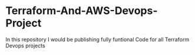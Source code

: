 # Terraform-And-AWS-Devops-Project
In this repository I would be publishing fully funtional Code for all Terraform Devops projects
